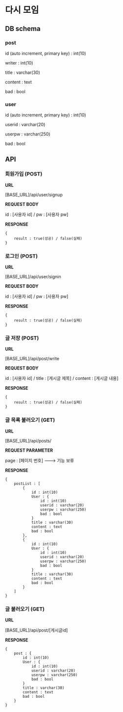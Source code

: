 # 다시 모임 



## DB schema



### post

id (auto increment, primary key) : int(10)

writer : int(10)

title : varchar(30)

content : text

bad : bool



### user

id (auto increment, primary key) : int(10)

userid : varchar(20)

userpw : varchar(250)

bad : bool



## API



### 회원가입 (POST)

**URL**

[BASE_URL]/api/user/signup

**REQUEST BODY**

id : [사용자 id] / pw : [사용자 pw]

**RESPONSE**

```
{
    result : true(성공) / false(실패)
}
```



### 로그인 (POST)

**URL**

[BASE_URL]/api/user/signin

**REQUEST BODY**

id : [사용자 id] / pw : [사용자 pw]

**RESPONSE**

```
{
    result : true(성공) / false(실패)
}
```



### 글 저장 (POST)

**URL**

[BASE_URL]/api/post/write

**REQUEST BODY**

id : [사용자 id] / title : [게시글 제목] / content : [게시글 내용]

**RESPONSE**

```
{
    result : true(성공) / false(실패)
}
```



### 글 목록 불러오기 (GET)

**URL**

[BASE_URL]/api/posts/

**REQUEST PARAMETER**

page : [페이지 번호] ---> 기능 보류

**RESPONSE**

```
{
    postList : [
        {
            id : int(10)
            User : {
                id : int(10)
                userid : varchar(20)
                userpw : varchar(250)
                bad : bool
	        }
            title : varchar(30)
            content : text
            bad : bool
        },
        {
            id : int(10)
            User : {
	            id : int(10)
                userid : varchar(20)
                userpw : varchar(250)
                bad : bool
	        }
            title : varchar(30)
            content : text
            bad : bool
        }
    ]
}
```



### 글 불러오기 (GET)

**URL**

[BASE_URL]/api/post/[게시글id]

**RESPONSE**

```
{
    post : {
        id : int(10)
        User : {
	        id : int(10)
            userid : varchar(20)
            userpw : varchar(250)
            bad : bool
	    }
        title : varchar(30)
        content : text
        bad : bool
    }
}
```

